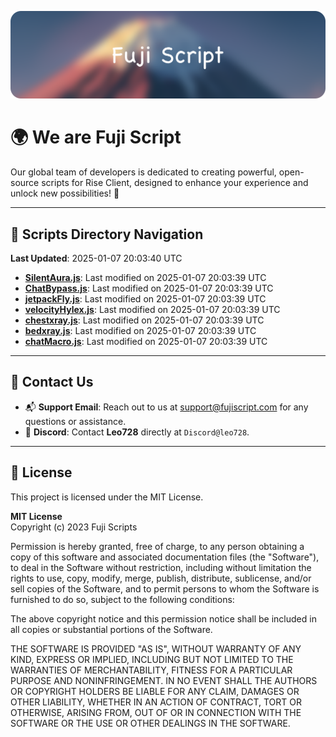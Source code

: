 ![Banner](.github/b.webp)

# 🌍 **We are Fuji Script**

Our global team of developers is dedicated to creating powerful, open-source scripts for Rise Client, designed to enhance your experience and unlock new possibilities! 🌟

---
<!-- SCRIPTS_NAVIGATION_START -->
## 📂 **Scripts Directory Navigation**

**Last Updated**: 2025-01-07 20:03:40 UTC

- **[SilentAura.js](scripts/SilentAura.js)**: Last modified on 2025-01-07 20:03:39 UTC
- **[ChatBypass.js](scripts/ChatBypass.js)**: Last modified on 2025-01-07 20:03:39 UTC
- **[jetpackFly.js](scripts/jetpackFly.js)**: Last modified on 2025-01-07 20:03:39 UTC
- **[velocityHylex.js](scripts/velocityHylex.js)**: Last modified on 2025-01-07 20:03:39 UTC
- **[chestxray.js](scripts/chestxray.js)**: Last modified on 2025-01-07 20:03:39 UTC
- **[bedxray.js](scripts/bedxray.js)**: Last modified on 2025-01-07 20:03:39 UTC
- **[chatMacro.js](scripts/chatMacro.js)**: Last modified on 2025-01-07 20:03:39 UTC

<!-- SCRIPTS_NAVIGATION_END -->

---

## 💬 **Contact Us**  
- 📬 **Support Email**: Reach out to us at [support@fujiscript.com](mailto:support@fujiscript.com) for any questions or assistance.  
- 💬 **Discord**: Contact **Leo728** directly at `Discord@leo728`.

---

## 📜 **License**

This project is licensed under the MIT License.  

**MIT License**  
Copyright (c) 2023 Fuji Scripts  

Permission is hereby granted, free of charge, to any person obtaining a copy of this software and associated documentation files (the "Software"), to deal in the Software without restriction, including without limitation the rights to use, copy, modify, merge, publish, distribute, sublicense, and/or sell copies of the Software, and to permit persons to whom the Software is furnished to do so, subject to the following conditions:  

The above copyright notice and this permission notice shall be included in all copies or substantial portions of the Software.  

THE SOFTWARE IS PROVIDED "AS IS", WITHOUT WARRANTY OF ANY KIND, EXPRESS OR IMPLIED, INCLUDING BUT NOT LIMITED TO THE WARRANTIES OF MERCHANTABILITY, FITNESS FOR A PARTICULAR PURPOSE AND NONINFRINGEMENT. IN NO EVENT SHALL THE AUTHORS OR COPYRIGHT HOLDERS BE LIABLE FOR ANY CLAIM, DAMAGES OR OTHER LIABILITY, WHETHER IN AN ACTION OF CONTRACT, TORT OR OTHERWISE, ARISING FROM, OUT OF OR IN CONNECTION WITH THE SOFTWARE OR THE USE OR OTHER DEALINGS IN THE SOFTWARE.  
